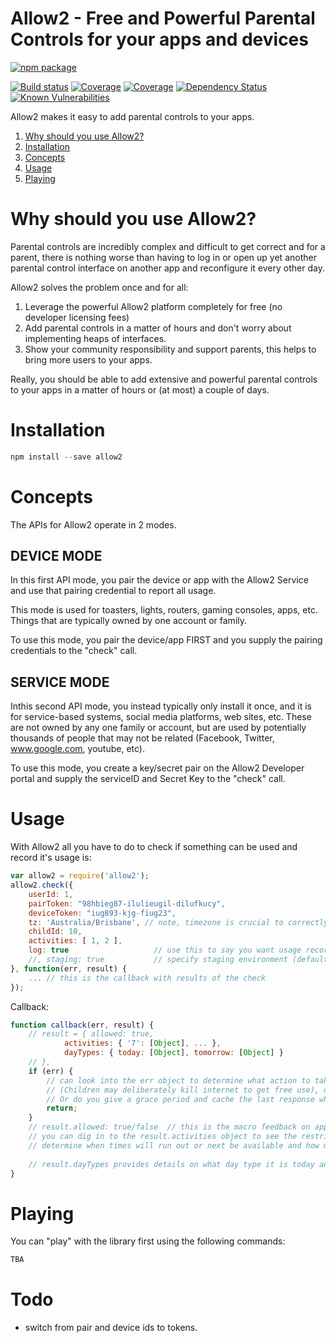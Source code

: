 # Allow2 - Free and Powerful Parental Controls for your apps and devices

[![npm package](https://nodei.co/npm/allow2.png?downloads=true&downloadRank=true&stars=true)](https://nodei.co/npm/allow2/)

[![Build status](https://img.shields.io/travis/allow2/allow2/master.svg?style=flat-square)](https://travis-ci.org/allow2/allow2)
[![Coverage](https://img.shields.io/codecov/c/github/allow2node/allow2.svg?style=flat-square)](https://codecov.io/github/allow2/allow2?branch=master)
[![Coverage](https://img.shields.io/coveralls/allow2/allow2.svg?style=flat-square)](https://coveralls.io/r/allow2/allow2)
[![Dependency Status](https://img.shields.io/david/allow2/allow2.svg?style=flat-square)](https://david-dm.org/allow2/allow2)
[![Known Vulnerabilities](https://snyk.io/test/npm/allow2/badge.svg?style=flat-square)](https://snyk.io/test/npm/allow2)

Allow2 makes it easy to add parental controls to your apps.

1. [Why should you use Allow2?](#why-should-you-use-Allow2)
2. [Installation](#installation)
3. [Concepts](#concepts)
4. [Usage](#usage)
5. [Playing](#playing)

# Why should you use Allow2?

Parental controls are incredibly complex and difficult to get correct and for a parent, there is nothing worse than having to log in or open up yet another parental control interface on another app and reconfigure it every other day.

Allow2 solves the problem once and for all:

1. Leverage the powerful Allow2 platform completely for free (no developer licensing fees)
2. Add parental controls in a matter of hours and don't worry about implementing heaps of interfaces.
3. Show your community responsibility and support parents, this helps to bring more users to your apps.

Really, you should be able to add extensive and powerful parental controls to your apps in a matter of hours or (at most) a couple of days.

# Installation

```js
npm install --save allow2
```

# Concepts

The APIs for Allow2 operate in 2 modes.

## DEVICE MODE

In this first API mode, you pair the device or app with the Allow2 Service and use that pairing credential to report all usage.

This mode is used for toasters, lights, routers, gaming consoles, apps, etc. Things that are typically owned by one account or family.

To use this mode, you pair the device/app FIRST and you supply the pairing credentials to the "check" call.


## SERVICE MODE

Inthis second API mode, you instead typically only install it once, and it is for service-based systems, social media platforms, web sites, etc. These are not owned by any one family or account, but are used by potentially thousands of people that may not be related (Facebook, Twitter, www.google.com, youtube, etc).

To use this mode, you create a key/secret pair on the Allow2 Developer portal and supply the serviceID and Secret Key to the "check" call.


# Usage

With Allow2 all you have to do to check if something can be used and record it's usage is:

```js
var allow2 = require('allow2');
allow2.check({
    userId: 1,
    pairToken: "98hbieg87-ilulieugil-dilufkucy",
    deviceToken: "iug893-kjg-fiug23",
    tz: 'Australia/Brisbane', // note, timezone is crucial to correctly calculate allowed times and day types
    childId: 10,
    activities: [ 1, 2 ],
    log: true                   // use this to say you want usage recorded (logged) as well as checked
    //, staging: true           // specify staging environment (default is production)
}, function(err, result) {
    ... // this is the callback with results of the check
});
```

Callback:

```js
function callback(err, result) {
    // result = { allowed: true,
            activities: { '7': [Object], ... },
            dayTypes: { today: [Object], tomorrow: [Object] }
    // },
    if (err) {
        // can look into the err object to determine what action to take, do you allow usage?
        // (Children may deliberately kill internet to get free use), or do you require access?
        // Or do you give a grace period and cache the last response while offline?
        return;
    }
    // result.allowed: true/false  // this is the macro feedback on approved/denied.
    // you can dig in to the result.activities object to see the restrictions and bans/etc on each activity,
    // determine when times will run out or next be available and how much quota is remaining for each activity.
    
    // result.dayTypes provides details on what day type it is today and tomorrow.
}

```

# Playing

You can "play" with the library first using the following commands:

```js
TBA
```

# Todo

* switch from pair and device ids to tokens.
